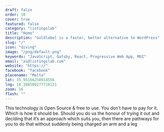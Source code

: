 ```yaml
---
draft: false
order: 10
cover: true
featured: false
category: "listingslab"
title: "Home"
description: "Goldlabel is a faster, better alternative to WordPress"
slug: "/"
icon: "diving"
image: "/png/default.png"
keywords: "JavaScript, Gatsby, React, Progressive Web App, MUI"
email: "ai@listingslab.com"
website: "https://"
facebook: "facebook"
placename: "Malta"
lat: 35.95166258914556
lng: 14.388589277710121
zoom: 16
flash: ""
---
```

This technology is Open Source & free to use. You don’t have to pay for it. Which is how it should be. Should you do us the honour of trying it out and deciding that it’s an approach which suits you, then there are pathways for you to do that without suddenly being charged an arm and a leg